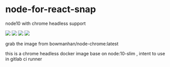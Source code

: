 # node-for-react-snap
node10 with chrome headless support


 [![](https://img.shields.io/docker/stars/bowmanhan/node-chrome.svg)](https://hub.docker.com/r/bowmanhan/node-chrome 'DockerHub')
 [![](https://img.shields.io/docker/pulls/bowmanhan/node-chrome.svg)](https://hub.docker.com/r/bowmanhan/node-chrome 'DockerHub') [![](https://img.shields.io/docker/automated/bowmanhan/node-chrome.svg)](https://hub.docker.com/r/bowmanhan/node-chrome 'DockerHub') [![](https://img.shields.io/github/stars/bugparty/node-for-react-snap.svg?label=Stars&style=social)](https://github.com/bugparty/node-for-react-snap/)

grab the image from bowmanhan/node-chrome:latest

this is a chrome headless  docker image base on node:10-slim , intent to use in gitlab ci runner

